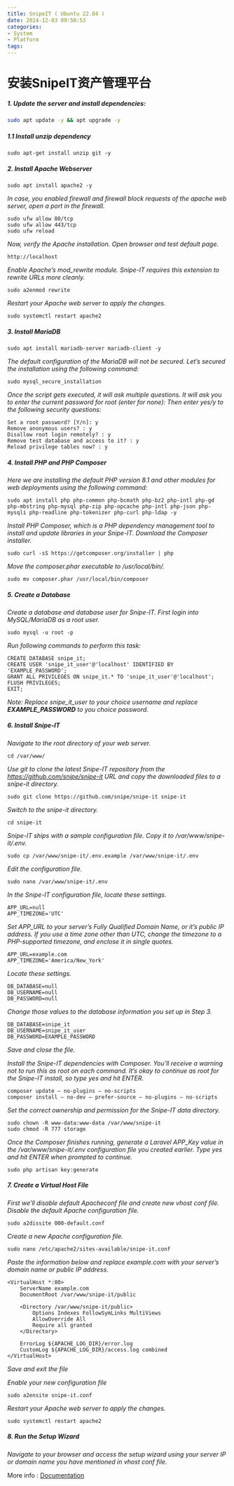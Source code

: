 ```yaml
---
title: SnipeIT ( Ubuntu 22.04 )
date: 2024-12-03 09:58:53
categories:
- System
- Platform
tags:
---
```


# 安装SnipeIT资产管理平台

##### 1. Update the server and install dependencies:
```bash
sudo apt update -y && apt upgrade -y
```
##### 1.1 Install unzip dependency
```shell
sudo apt-get install unzip git -y
```

##### 2. Install Apache Webserver
```shell
sudo apt install apache2 -y
```
*In case, you enabled firewall and firewall block requests of the apache web server, 
open a port in the firewall.*
```shell
sudo ufw allow 80/tcp
sudo ufw allow 443/tcp
sudo ufw reload
```
*Now, verify the Apache installation. Open browser and test default page.*
```shell
http://localhost
```
*Enable Apache’s mod_rewrite module. Snipe-IT requires this extension to rewrite URLs more cleanly.*
```shell
sudo a2enmod rewrite
```

*Restart your Apache web server to apply the changes.*
```shell
sudo systemctl restart apache2
```

##### 3. Install MariaDB
```shell
sudo apt install mariadb-server mariadb-client -y
```

*The default configuration of the MariaDB will not be secured. Let’s secured the installation using the following command:*
```shell
sudo mysql_secure_installation
```

*Once the script gets executed, it will ask multiple questions.
It will ask you to enter the current password for root (enter for none):
Then enter yes/y to the following security questions:*
```shell
Set a root password? [Y/n]: y
Remove anonymous users? : y
Disallow root login remotely? : y
Remove test database and access to it? : y
Reload privilege tables now? : y
```

##### 4. Install PHP and PHP Composer
*Here we are installing the default PHP version 8.1 and other modules for web deployments using the following command:*

```shell
sudo apt install php php-common php-bcmath php-bz2 php-intl php-gd php-mbstring php-mysql php-zip php-opcache php-intl php-json php-mysqli php-readline php-tokenizer php-curl php-ldap -y
```

*Install PHP Composer, which is a PHP dependency management tool to install and update libraries in your Snipe-IT.
Download the Composer installer.*

```shell
sudo curl -sS https://getcomposer.org/installer | php
```

*Move the composer.phar executable to /usr/local/bin/.*

```shell
sudo mv composer.phar /usr/local/bin/composer
```

##### 5. Create a Database
*Create a database and database user for Snipe-IT. First login into MySQL/MariaDB as a root user.*
```shell
sudo mysql -u root -p
```

*Run following commands to perform this task:*

```shell
CREATE DATABASE snipe_it;
CREATE USER 'snipe_it_user'@'localhost' IDENTIFIED BY 'EXAMPLE_PASSWORD';
GRANT ALL PRIVILEGES ON snipe_it.* TO 'snipe_it_user'@'localhost';
FLUSH PRIVILEGES;
EXIT;
```

*Note: Replace snipe_it_user to your choice username and replace **EXAMPLE_PASSWORD** to you choice password.*

##### 6. Install Snipe-IT
*Navigate to the root directory of your web server.*
```shell
cd /var/www/
```

*Use git to clone the latest Snipe-IT repository from the https://github.com/snipe/snipe-it URL and copy the downloaded files to a snipe-it directory.*

```shell
sudo git clone https://github.com/snipe/snipe-it snipe-it
```

*Switch to the snipe-it directory.*

```shell
cd snipe-it
```

*Snipe-IT ships with a sample configuration file. Copy it to /var/www/snipe-it/.env.*

```shell
sudo cp /var/www/snipe-it/.env.example /var/www/snipe-it/.env
```

*Edit the configuration file.*

```shell
sudo nano /var/www/snipe-it/.env
```

*In the Snipe-IT configuration file, locate these settings.*

```shell
APP_URL=null
APP_TIMEZONE='UTC'
```

*Set APP_URL to your server’s Fully Qualified Domain Name, or it’s public IP address. If you use a time zone other than UTC, change the timezone to a PHP-supported timezone, and enclose it in single quotes.*

```shell
APP_URL=example.com
APP_TIMEZONE='America/New_York'
```

*Locate these settings.*

```shell
DB_DATABASE=null
DB_USERNAME=null
DB_PASSWORD=null
```

*Change those values to the database information you set up in Step 3.*

```shell
DB_DATABASE=snipe_it
DB_USERNAME=snipe_it_user
DB_PASSWORD=EXAMPLE_PASSWORD
```

*Save and close the file.*

*Install the Snipe-IT dependencies with Composer. You’ll receive a warning not to run this as root on each command. It’s okay to continue as root for the Snipe-IT install, so type yes and hit ENTER.*

```shell
composer update — no-plugins — no-scripts
composer install — no-dev — prefer-source — no-plugins — no-scripts
```

*Set the correct ownership and permission for the Snipe-IT data directory.*

```shell
sudo chown -R www-data:www-data /var/www/snipe-it
sudo chmod -R 777 storage
```

*Once the Composer finishes running, generate a Laravel APP_Key value in the /var/www/snipe-it/.env configuration file you created earlier. Type yes and hit ENTER when prompted to continue.*

```shell
sudo php artisan key:generate
```

##### 7. Create a Virtual Host File
*First we’ll disable default Apacheconf file and create new vhost conf file.
Disable the default Apache configuration file.*

```shell
sudo a2dissite 000-default.conf
```

*Create a new Apache configuration file.*

```shell
sudo nano /etc/apache2/sites-available/snipe-it.conf
```

*Paste the information below and replace example.com with your server’s domain name or public IP address.*

```shell
<VirtualHost *:80>
    ServerName example.com
    DocumentRoot /var/www/snipe-it/public

    <Directory /var/www/snipe-it/public>
        Options Indexes FollowSymLinks MultiViews
        AllowOverride All
        Require all granted
    </Directory>

    ErrorLog ${APACHE_LOG_DIR}/error.log
    CustomLog ${APACHE_LOG_DIR}/access.log combined
</VirtualHost>
```

*Save and exit the file*

*Enable your new configuration file*

```shell
sudo a2ensite snipe-it.conf
```

*Restart your Apache web server to apply the changes.*

```shell
sudo systemctl restart apache2
```

##### 8. Run the Setup Wizard

*Navigate to your browser and access the setup wizard using your server IP or domain name you have mentioned in vhost conf file.*

More info : [Documentation](https://hostnextra.medium.com/install-snipe-it-on-ubuntu-22-04-hostnextra-9fec546373c9)